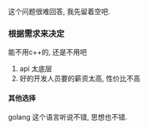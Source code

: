 这个问题很难回答, 我先留着空吧.


### 根据需求来决定

能不用c++的, 还是不用吧
1. api 太底层
2. 好的开发人员要的薪资太高, 性价比不高

#### 其他选择
golang 这个语言听说不错, 思想也不错.
